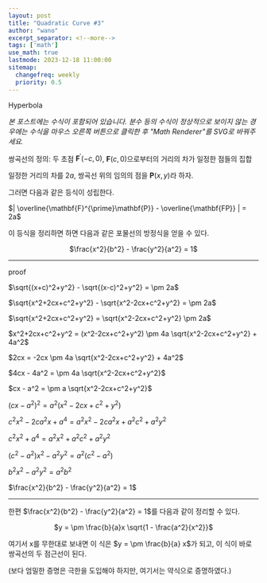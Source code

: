 ```yaml
---
layout: post
title: "Quadratic Curve #3"
author: "wano"
excerpt_separator: <!--more-->
tags: ['math']
use_math: true
lastmode: 2023-12-18 11:00:00
sitemap:
  changefreq: weekly
  priority: 0.5
---
```


Hyperbola <!--more-->

*본 포스트에는 수식이 포함되어 있습니다. 분수 등의 수식이 정상적으로 보이지 않는 경우에는 수식을 마우스 오른쪽 버튼으로 클릭한 후 "Math Renderer"를 SVG로 바꿔주세요.*

쌍곡선의 정의: 두 초점 $\mathbf{F}^{\prime}(-c,0)$, $\mathbf{F}(c,0)$으로부터의 거리의 차가 일정한 점들의 집합

일정한 거리의 차를 $2a$, 쌍곡선 위의 임의의 점을 $\mathbf{P}(x,y)$라 하자.

그러면 다음과 같은 등식이 성립한다.

$| \overline{\mathbf{F}^{\prime}\mathbf{P}} - \overline{\mathbf{FP}} | = 2a$

이 등식을 정리하면 하면 다음과 같은 포물선의 방정식을 얻을 수 있다.

<p style="text-align: center;">$\frac{x^2}{b^2} - \frac{y^2}{a^2} = 1$</p>

---
proof

$\sqrt{(x+c)^2+y^2} - \sqrt{(x-c)^2+y^2} = \pm 2a$

$\sqrt{x^2+2cx+c^2+y^2} - \sqrt{x^2-2cx+c^2+y^2} = \pm 2a$

$\sqrt{x^2+2cx+c^2+y^2} = \sqrt{x^2-2cx+c^2+y^2} \pm 2a$

$x^2+2cx+c^2+y^2 = (x^2-2cx+c^2+y^2) \pm 4a \sqrt{x^2-2cx+c^2+y^2} + 4a^2$

$2cx = -2cx \pm 4a \sqrt{x^2-2cx+c^2+y^2} + 4a^2$

$4cx - 4a^2 = \pm 4a \sqrt{x^2-2cx+c^2+y^2}$

$cx - a^2 = \pm a \sqrt{x^2-2cx+c^2+y^2}$

$(cx - a^2)^2 = a^2 (x^2-2cx+c^2+y^2)$

$c^2x^2 - 2ca^2x + a^4 = a^2x^2 - 2ca^2x + a^2c^2 + a^2y^2$

$c^2x^2 + a^4 = a^2x^2 + a^2c^2 + a^2y^2$

$(c^2-a^2)x^2 - a^2y^2 = a^2(c^2 - a^2)$

$b^2x^2 - a^2y^2 = a^2b^2$

$\frac{x^2}{b^2} - \frac{y^2}{a^2} = 1$

---

한편 $\frac{x^2}{b^2} - \frac{y^2}{a^2} = 1$를 다음과 같이 정리할 수 있다.

<p style="text-align: center;">$y = \pm \frac{b}{a}x \sqrt{1 - \frac{a^2}{x^2}}$</p>

여기서 x를 무한대로 보내면 이 식은 $y = \pm \frac{b}{a} x$가 되고, 이 식이 바로 쌍곡선의 두 점근선이 된다.

(보다 엄밀한 증명은 극한을 도입해야 하지만, 여기서는 약식으로 증명하였다.)
